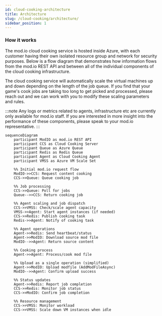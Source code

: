 ```yaml
---
id: cloud-cooking-architecture
title: Architecture
slug: /cloud-cooking/architecture/
sidebar_position: 1
---
```


### How it works

The mod.io cloud cooking service is hosted inside Azure, with each customer having their own isolated resource group and network for security purposes. Below is a flow diagram that demonstrates how information flows from the mod.io REST API and between all of the individual components of the cloud cooking infrastructure.

The cloud cooking service will automatically scale the virtual machines up and down depending on the length of the job queue. If you find that your game's cook jobs are taking too long to get picked and processed, please reach out and we can work with you to modify these scaling parameters and rules.

:::note
Any logs or metrics related to agents, infrastructure etc are currently only available for mod.io staff. If you are interested in more insight into the performance of these components, please speak to your mod.io representative.
:::

```mermaid
sequenceDiagram
    participant ModIO as mod.io REST API
    participant CCS as Cloud Cooking Server
    participant Queue as Azure Queue
    participant Redis as Redis Queue
    participant Agent as Cloud Cooking Agent
    participant VMSS as Azure VM Scale Set
    
    %% Initial mod.io request flow
    ModIO->>CCS: Request content cooking
    CCS->>Queue: Queue cooking job
    
    %% Job processing
    CCS->>Queue: Poll for jobs
    Queue-->>CCS: Return cooking job
    
    %% Agent scaling and job dispatch
    CCS->>VMSS: Check/scale agent capacity
    VMSS->>Agent: Start agent instances (if needed)
    CCS->>Redis: Publish cooking task
    Redis->>Agent: Notify of cooking task
    
    %% Agent operations
    Agent->>Redis: Send heartbeat/status
    Agent->>ModIO: Download source mod file
    ModIO-->>Agent: Return source content
    
    %% Cooking process
    Agent->>Agent: Process/cook mod file
    
    %% Upload as a single operation (simplified)
    Agent->>ModIO: Upload modfile (AddModFileAsync)
    ModIO-->>Agent: Confirm upload success
    
    %% Status updates
    Agent->>Redis: Report job completion
    CCS->>Redis: Monitor job status
    CCS->>ModIO: Confirm job completion
    
    %% Resource management
    CCS->>VMSS: Monitor workload
    CCS->>VMSS: Scale down VM instances when idle
```
